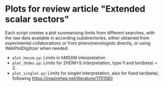 # Plots for review article "Extended scalar sectors"

Each script creates a plot summarising limits from different searches, with the raw data available in according subdirectories, either obtained from experimental collaborations or from phenomenologists directly, or using WebPlotDigitizer when needed.

* `plot_hmssm.py`: Limits in hMSSM interpretation
* `plot_2hdms.py`: Limits for 2HDM+S interpretation, type II and tan(beta) = 2.
* `plot_singlet.py`: Limits for singlet interpretation, also for fixed tan(beta), following https://inspirehep.net/literature/1751580
